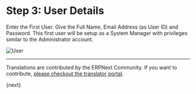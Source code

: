 <!-- add-breadcrumbs -->
# Step 3: User Details

Enter the First User. Give the Full Name, Email Address (as User ID) and Password. This first user will be setup as a System Manager with privileges similar to the Administrator account.

<img alt="User" class="screenshot" src="/docs/assets/img/setup-wizard/step-3.png">

---

Translations are contributed by the ERPNext Community. If you want to contribute, [please checkout the translator portal](https://translate.erpnext.com).

{next}
